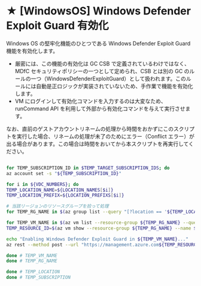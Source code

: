# ★ [WindowsOS] Windows Defender Exploit Guard 有効化

Windows OS の堅牢化機能のひとつである Windows Defender Exploit Guard 機能を有効化します。

- 厳密には、この機能の有効化は GC CSB で定義されているわけではなく、MDfC セキュリティポリシーの一つとして定められ、CSB とは別の GC のルールの一つ（WindowsDefenderExploitGuard）として扱われます。このルールには自動是正ロジックが実装されていないため、手作業で機能を有効化します。
- VM にログインして有効化コマンドを入力するのは大変なため、runCommand API を利用して外部から有効化コマンドを与えて実行させます。

なお、直前のゲストアカウントリネームの処理から時間をおかずにこのスクリプトを実行した場合、リネームの処理が未了のためにエラー（Conflict エラー）が出る場合があります。この場合は時間をおいてから本スクリプトを再実行してください。

```bash

for TEMP_SUBSCRIPTION_ID in $TEMP_TARGET_SUBSCRIPTION_IDS; do
az account set -s "${TEMP_SUBSCRIPTION_ID}"

for i in ${VDC_NUMBERS}; do
TEMP_LOCATION_NAME=${LOCATION_NAMES[$i]}
TEMP_LOCATION_PREFIX=${LOCATION_PREFIXS[$i]}

# 当該リージョンのリソースグループを拾って処理
for TEMP_RG_NAME in $(az group list --query "[?location == '${TEMP_LOCATION_NAME}' ].name" -o tsv); do

for TEMP_VM_NAME in $(az vm list --resource-group ${TEMP_RG_NAME} --query "[?storageProfile.osDisk.osType=='Windows'].name" -o tsv); do
TEMP_RESOURCE_ID=$(az vm show --resource-group ${TEMP_RG_NAME} --name ${TEMP_VM_NAME} --query id -o tsv)

echo "Enabling Windows Defender Exploit Guard in ${TEMP_VM_NAME}..."
az rest --method post --url "https://management.azure.com${TEMP_RESOURCE_ID}/runCommand?api-version=2018-04-01" --body "{\"commandId\":\"RunPowerShellScript\",\"script\":[\"Add-MpPreference -AttackSurfaceReductionRules_Ids be9ba2d9-53ea-4cdc-84e5-9b1eeee46550 -AttackSurfaceReductionRules_Actions Enabled\\r\\nAdd-MpPreference -AttackSurfaceReductionRules_Ids b2b3f03d-6a65-4f7b-a9c7-1c7ef74a9ba4 -AttackSurfaceReductionRules_Actions Enabled\\r\\nAdd-MpPreference -AttackSurfaceReductionRules_Ids 9e6c4e1f-7d60-472f-ba1a-a39ef669e4b2 -AttackSurfaceReductionRules_Actions Enabled\\r\\nAdd-MpPreference -AttackSurfaceReductionRules_Ids d4f940ab-401b-4efc-aadc-ad5f3c50688a -AttackSurfaceReductionRules_Actions Enabled\\r\\nAdd-MpPreference -AttackSurfaceReductionRules_Ids d3e037e1-3eb8-44c8-a917-57927947596d -AttackSurfaceReductionRules_Actions Enabled\\r\\nAdd-MpPreference -AttackSurfaceReductionRules_Ids 5beb7efe-fd9a-4556-801d-275e5ffc04cc -AttackSurfaceReductionRules_Actions Enabled\\r\\nAdd-MpPreference -AttackSurfaceReductionRules_Ids 3b576869-a4ec-4529-8536-b80a7769e899 -AttackSurfaceReductionRules_Actions Enabled\\r\\nAdd-MpPreference -AttackSurfaceReductionRules_Ids 26190899-1602-49e8-8b27-eb1d0a1ce869 -AttackSurfaceReductionRules_Actions Enabled\\r\\nAdd-MpPreference -AttackSurfaceReductionRules_Ids 92e97fa1-2edf-4476-bdd6-9dd0b4dddc7b -AttackSurfaceReductionRules_Actions Enabled\\r\\nAdd-MpPreference -AttackSurfaceReductionRules_Ids 7674ba52-37eb-4a4f-a9a1-f0f9a1619a2c -AttackSurfaceReductionRules_Actions Enabled\\r\\nAdd-MpPreference -AttackSurfaceReductionRules_Ids 75668c1f-73b5-4cf0-bb93-3ecf5cb7cc84 -AttackSurfaceReductionRules_Actions Enabled\\r\\nSet-MpPreference -EnableControlledFolderAccess Enabled\\r\\necho done.\"]}"

done # TEMP_VM_NAME
done # TEMP_RG_NAME

done # TEMP_LOCATION
done # TEMP_SUBSCRIPTION

```
